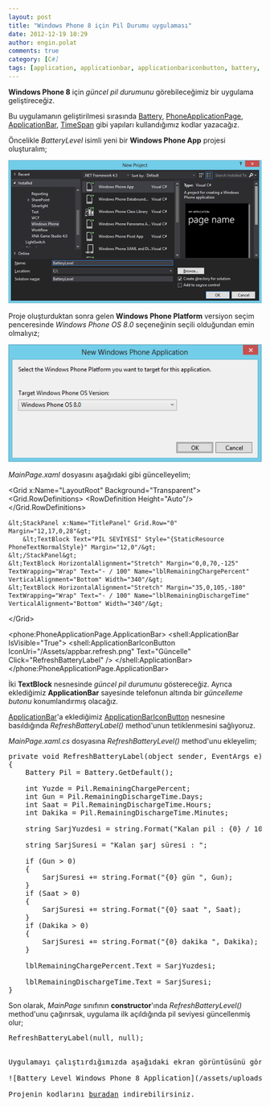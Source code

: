 ```yaml
---
layout: post
title: "Windows Phone 8 için Pil Durumu uygulaması"
date: 2012-12-19 10:29
author: engin.polat
comments: true
category: [C#]
tags: [application, applicationbar, applicationbariconbutton, battery, batterylifepercent, batteryliferemaining, click, constructor, iconuri, margin, null, phoneapplicationpage, remainingchargepercent, remainingdischargetime, stackpanel, string.format, textblock, TimeSpan, windows phone, wp8]
---
```

**Windows Phone 8** için *güncel pil durumunu* görebileceğimiz bir uygulama geliştireceğiz.

Bu uygulamanın geliştirilmesi sırasında <a href="http://msdn.microsoft.com/library/windowsphone/develop/jj207231" title="Battery Class" target="_blank">Battery</a>, <a href="http://msdn.microsoft.com/library/microsoft.phone.controls.phoneapplicationpage" title="PhoneApplicationPage Class" target="_blank">PhoneApplicationPage</a>, <a href="http://msdn.microsoft.com/library/microsoft.phone.controls.phoneapplicationpage.applicationbar" title="PhoneApplicationPage Class ApplicationBar Property" target="_blank">ApplicationBar</a>, <a href="http://msdn.microsoft.com/library/system.timespan" title="TimeSpan Structure" target="_blank">TimeSpan</a> gibi yapıları kullandığımız kodlar yazacağız.

Öncelikle *BatteryLevel* isimli yeni bir **Windows Phone App** projesi oluşturalım;

![Battery Level Windows Phone Application Project](/assets/uploads/2012/12/BatteryLevel1.png)

Proje oluşturduktan sonra gelen **Windows Phone Platform** versiyon seçim penceresinde *Windows Phone OS 8.0* seçeneğinin seçili olduğundan emin olmalıyız;

![Windows Phone 8.0 SDK](/assets/uploads/2012/12/BatteryLevel2.png)

*MainPage.xaml* dosyasını aşağıdaki gibi güncelleyelim;



&lt;Grid x:Name="LayoutRoot" Background="Transparent"&gt;
    &lt;Grid.RowDefinitions&gt;
        &lt;RowDefinition Height="Auto"/&gt;
    &lt;/Grid.RowDefinitions&gt;

    &lt;StackPanel x:Name="TitlePanel" Grid.Row="0" Margin="12,17,0,28"&gt;
        &lt;TextBlock Text="PİL SEVİYESİ" Style="{StaticResource PhoneTextNormalStyle}" Margin="12,0"/&gt;
    &lt;/StackPanel&gt;
    &lt;TextBlock HorizontalAlignment="Stretch" Margin="0,0,70,-125" TextWrapping="Wrap" Text="- / 100" Name="lblRemainingChargePercent" VerticalAlignment="Bottom" Width="340"/&gt;
    &lt;TextBlock HorizontalAlignment="Stretch" Margin="35,0,105,-180" TextWrapping="Wrap" Text="- / 100" Name="lblRemainingDischargeTime" VerticalAlignment="Bottom" Width="340"/&gt;
&lt;/Grid&gt;

&lt;phone:PhoneApplicationPage.ApplicationBar&gt;
    &lt;shell:ApplicationBar IsVisible="True"&gt;
        &lt;shell:ApplicationBarIconButton IconUri="/Assets/appbar.refresh.png" Text="Güncelle" Click="RefreshBatteryLabel" /&gt;
    &lt;/shell:ApplicationBar&gt;
&lt;/phone:PhoneApplicationPage.ApplicationBar&gt;</pre>

İki **TextBlock** nesnesinde *güncel pil durumunu* göstereceğiz. Ayrıca eklediğimiz **ApplicationBar** sayesinde telefonun altında bir *güncelleme butonu* konumlandırmış olacağız.

<a href="http://msdn.microsoft.com/library/microsoft.phone.controls.phoneapplicationpage.applicationbar" title="PhoneApplicationPage Class ApplicationBar Property" target="_blank">ApplicationBar</a>'a eklediğimiz <a href="http://msdn.microsoft.com/library/windowsphone/develop/microsoft.phone.shell.applicationbariconbutton" title="ApplicationBarIconButton Class" target="_blank">ApplicationBarIconButton</a> nesnesine basıldığında *RefreshBatteryLabel()* method'unun tetiklenmesini sağlıyoruz.

*MainPage.xaml.cs* dosyasına *RefreshBatteryLevel()* method'unu ekleyelim;

<pre class="brush:csharp">private void RefreshBatteryLabel(object sender, EventArgs e)
{
    Battery Pil = Battery.GetDefault();

    int Yuzde = Pil.RemainingChargePercent;
    int Gun = Pil.RemainingDischargeTime.Days;
    int Saat = Pil.RemainingDischargeTime.Hours;
    int Dakika = Pil.RemainingDischargeTime.Minutes;

    string SarjYuzdesi = string.Format("Kalan pil : {0} / 100", Yuzde);

    string SarjSuresi = "Kalan şarj süresi : ";

    if (Gun > 0)
    {
        SarjSuresi += string.Format("{0} gün ", Gun);
    }
    if (Saat > 0)
    {
        SarjSuresi += string.Format("{0} saat ", Saat);
    }
    if (Dakika > 0)
    {
        SarjSuresi += string.Format("{0} dakika ", Dakika);
    }

    lblRemainingChargePercent.Text = SarjYuzdesi;

    lblRemainingDischargeTime.Text = SarjSuresi;
}</pre>

Son olarak, *MainPage* sınıfının **constructor**'ında *RefreshBatteryLevel()* method'unu çağırırsak, uygulama ilk açıldığında pil seviyesi güncellenmiş olur;

<pre class="brush:csharp">RefreshBatteryLabel(null, null);


Uygulamayı çalıştırdığımızda aşağıdaki ekran görüntüsünü görüyor olmamız lazım;

![Battery Level Windows Phone 8 Application](/assets/uploads/2012/12/BatteryLevel3.png)

Projenin kodlarını <a href="/assets/uploads/2012/12/BatteryLevel.rar" title="Battery Level Windows Phone 8 Application Kaynak Kodlar" target="_blank">buradan</a> indirebilirsiniz.

